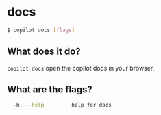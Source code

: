 # docs
```bash
$ copilot docs [flags]
```

## What does it do?

`copilot docs` open the copilot docs in your browser.

## What are the flags?

```bash
  -h, --help         help for docs
```